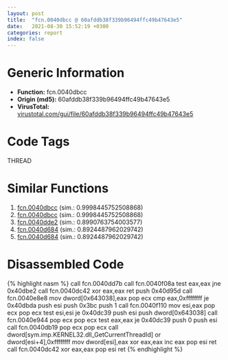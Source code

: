 ```yaml
---
layout: post
title:  "fcn.0040dbcc @ 60afddb38f339b96494ffc49b47643e5"
date:   2021-08-30 15:52:19 +0300
categories: report
index: false
---
```


# Generic Information
- **Function:** fcn.0040dbcc
- **Origin (md5):** 60afddb38f339b96494ffc49b47643e5
- **VirusTotal:** [virustotal.com/gui/file/60afddb38f339b96494ffc49b47643e5][virustotal_ref]

# Code Tags
<span class="tag" id="THREAD">THREAD</span>


# Similar Functions

1. [fcn.0040dbcc][similar_1_ref] (sim.: 0.9998445752508868)
2. [fcn.0040dbcc][similar_2_ref] (sim.: 0.9998445752508868)
3. [fcn.0040dde2][similar_3_ref] (sim.: 0.8990763754003577)
4. [fcn.0040d684][similar_4_ref] (sim.: 0.8924487962029742)
5. [fcn.0040d684][similar_5_ref] (sim.: 0.8924487962029742)


# Disassembled Code

{% highlight nasm %}
call fcn.0040dd7b
call fcn.0040f08a
test eax,eax
jne 0x40dbe2
call fcn.0040dc42
xor eax,eax
ret 
push 0x40d95d
call fcn.0040e8e8
mov dword[0x643038],eax
pop ecx
cmp eax,0xffffffff
je 0x40dbda
push esi
push 0x3bc
push 1
call fcn.0040f110
mov esi,eax
pop ecx
pop ecx
test esi,esi
je 0x40dc39
push esi
push dword[0x643038]
call fcn.0040e944
pop ecx
pop ecx
test eax,eax
je 0x40dc39
push 0
push esi
call fcn.0040db19
pop ecx
pop ecx
call dword[sym.imp.KERNEL32.dll_GetCurrentThreadId]
or dword[esi+4],0xffffffff
mov dword[esi],eax
xor eax,eax
inc eax
pop esi
ret 
call fcn.0040dc42
xor eax,eax
pop esi
ret 
{% endhighlight %}


[similar_1_ref]: /report/fcn.0040dbcc@d9931aa9e2aa8f7bd7ae2f1864773c9d
[similar_2_ref]: /report/fcn.0040dbcc@611c38a89d4c34c8de91e651e6e21379
[similar_3_ref]: /report/fcn.0040dde2@8f6115b96a1ecdf25f9987837dfa155b
[similar_4_ref]: /report/fcn.0040d684@883dfc165005908f8666e487fe529d8c
[similar_5_ref]: /report/fcn.0040d684@6d109801b4451ecec54d9433c2446f52
[virustotal_ref]: https://www.virustotal.com/gui/file/60afddb38f339b96494ffc49b47643e5